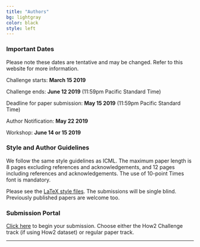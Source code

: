 ```yaml
---
title: "Authors"
bg: lightgray
color: black
style: left
---
```


### Important Dates

Please note these dates are tentative and may be changed.
Refer to this website for more information. 


Challenge starts: **March 15 2019**

Challenge ends: **June 12 2019** (11:59pm Pacific Standard Time)

Deadline for paper submission: **May 15 2019** (11:59pm Pacific Standard Time)

Author Notification: **May 22 2019** 

Workshop: **June 14 or 15 2019** 


### Style and Author Guidelines

We follow the same style guidelines as ICML. The maximum paper length is 8 pages excluding references and acknowledgements, and 12 pages including references and acknowledgements. The use of 10-point Times font is mandatory.

Please see the <a href="https://media.icml.cc/Conferences/ICML2019/Styles/icml2019_style.zip">LaTeX style files</a>. The submissions will be single blind. Previously published papers are welcome too.


### Submission Portal

<a href="https://easychair.org/conferences/?conf=th2">Click here</a> to begin your submission. Choose either the How2 Challenge track (if using How2 dataset) or regular paper track.


* * *
